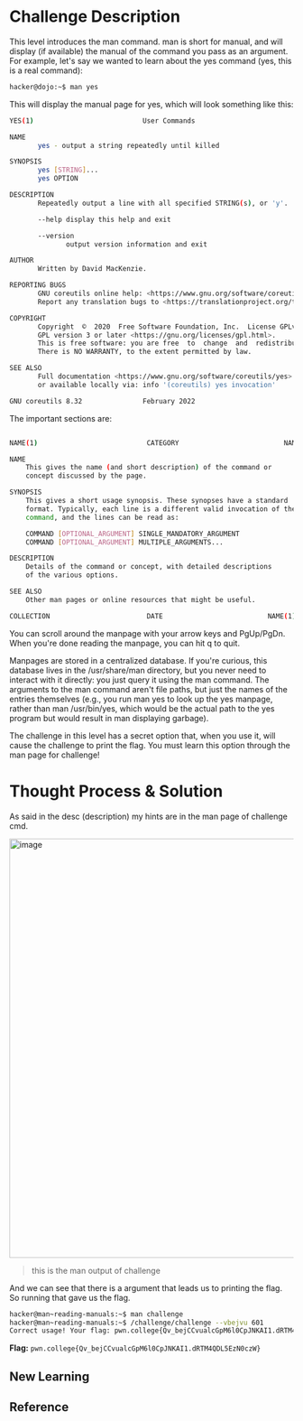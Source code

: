 # Challenge Description
This level introduces the man command. man is short for manual, and will display (if available) the manual of the command you pass as an argument. For example, let's say we wanted to learn about the yes command (yes, this is a real command):
```bash
hacker@dojo:~$ man yes
```
This will display the manual page for yes, which will look something like this:
```bash
YES(1)                           User Commands                          YES(1)

NAME
       yes - output a string repeatedly until killed

SYNOPSIS
       yes [STRING]...
       yes OPTION

DESCRIPTION
       Repeatedly output a line with all specified STRING(s), or 'y'.

       --help display this help and exit

       --version
              output version information and exit

AUTHOR
       Written by David MacKenzie.

REPORTING BUGS
       GNU coreutils online help: <https://www.gnu.org/software/coreutils/>
       Report any translation bugs to <https://translationproject.org/team/>

COPYRIGHT
       Copyright  ©  2020  Free Software Foundation, Inc.  License GPLv3+: GNU
       GPL version 3 or later <https://gnu.org/licenses/gpl.html>.
       This is free software: you are free  to  change  and  redistribute  it.
       There is NO WARRANTY, to the extent permitted by law.

SEE ALSO
       Full documentation <https://www.gnu.org/software/coreutils/yes>
       or available locally via: info '(coreutils) yes invocation'

GNU coreutils 8.32               February 2022                          YES(1)
```
The important sections are:
```bash

NAME(1)                           CATEGORY                          NAME(1)

NAME
	This gives the name (and short description) of the command or
	concept discussed by the page.

SYNOPSIS
	This gives a short usage synopsis. These synopses have a standard
	format. Typically, each line is a different valid invocation of the
	command, and the lines can be read as:

	COMMAND [OPTIONAL_ARGUMENT] SINGLE_MANDATORY_ARGUMENT
	COMMAND [OPTIONAL_ARGUMENT] MULTIPLE_ARGUMENTS...

DESCRIPTION
	Details of the command or concept, with detailed descriptions
	of the various options.

SEE ALSO
	Other man pages or online resources that might be useful.

COLLECTION                        DATE                          NAME(1)
```
You can scroll around the manpage with your arrow keys and PgUp/PgDn. When you're done reading the manpage, you can hit q to quit.

Manpages are stored in a centralized database. If you're curious, this database lives in the /usr/share/man directory, but you never need to interact with it directly: you just query it using the man command. The arguments to the man command aren't file paths, but just the names of the entries themselves (e.g., you run man yes to look up the yes manpage, rather than man /usr/bin/yes, which would be the actual path to the yes program but would result in man displaying garbage).

The challenge in this level has a secret option that, when you use it, will cause the challenge to print the flag. You must learn this option through the man page for challenge!
# Thought Process & Solution
As said in the desc (description) my hints are in the man page of challenge cmd.

<img width="1095" height="743" alt="image" src="https://github.com/user-attachments/assets/d5072f26-5ff3-4954-aa51-2b221f5d2321" />

> this is the man output of challenge

And we can see that there is a argument that leads us to printing the flag. So running that gave us the flag.

```bash
hacker@man~reading-manuals:~$ man challenge
hacker@man~reading-manuals:~$ /challenge/challenge --vbejvu 601
Correct usage! Your flag: pwn.college{Qv_bejCCvualcGpM6l0CpJNKAI1.dRTM4QDL5EzN0czW}
```
**Flag:** `pwn.college{Qv_bejCCvualcGpM6l0CpJNKAI1.dRTM4QDL5EzN0czW}`
## New Learning
## Reference
